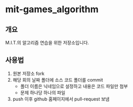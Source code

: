 # mit-games_algorithm

## 개요

M.I.T.의 알고리즘 연습을 위한 저장소입니다.

## 사용법

1. 원본 저장소 fork
2. 해당 회의 날짜 폴더에 소스 코드 폴더를 commit
    * 폴더 이름은 닉네임으로 설정하고 내용은 코드 파일만 첨부
    * 문제 하나당 하나의 파일
3. push 이후 github 홈페이지에서 pull-request 보냄
